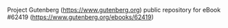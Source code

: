 Project Gutenberg (https://www.gutenberg.org) public repository for
eBook #62419 (https://www.gutenberg.org/ebooks/62419)
